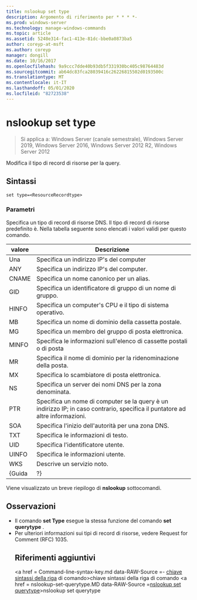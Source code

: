 ```yaml
---
title: nslookup set type
description: Argomento di riferimento per * * * *-
ms.prod: windows-server
ms.technology: manage-windows-commands
ms.topic: article
ms.assetid: 5248e314-fac1-413e-81dc-bbe0a0873ba5
author: coreyp-at-msft
ms.author: coreyp
manager: dongill
ms.date: 10/16/2017
ms.openlocfilehash: 9a9ccc7dde40b93db5f331930bc405c98764483d
ms.sourcegitcommit: ab64dc83fca28039416c26226815502d0193500c
ms.translationtype: MT
ms.contentlocale: it-IT
ms.lasthandoff: 05/01/2020
ms.locfileid: "82723538"
---
```

# <a name="nslookup-set-type"></a>nslookup set type

> Si applica a: Windows Server (canale semestrale), Windows Server 2019, Windows Server 2016, Windows Server 2012 R2, Windows Server 2012

Modifica il tipo di record di risorse per la query.
## <a name="syntax"></a>Sintassi
```
set type=<ResourceRecordtype>
```
### <a name="parameters"></a>Parametri
<ResourceRecordtype>Specifica un tipo di record di risorse DNS. Il tipo di record di risorse predefinito è. Nella tabella seguente sono elencati i valori validi per questo comando.

| valore |                                                   Descrizione                                                   |
|-------|-----------------------------------------------------------------------------------------------------------------|
|   Una   |                                      Specifica un indirizzo IP&#39;s del computer                                      |
|  ANY  |                                     Specifica un indirizzo IP&#39;s del computer.                                      |
| CNAME |                                    Specifica un nome canonico per un alias.                                     |
|  GID  |                                  Specifica un identificatore di gruppo di un nome di gruppo.                                  |
| HINFO |                          Specifica un computer&#39;s CPU e il tipo di sistema operativo.                           |
|  MB   |                                        Specifica un nome di dominio della cassetta postale.                                         |
|  MG   |                                         Specifica un membro del gruppo di posta elettronica.                                          |
| MINFO |                                   Specifica le informazioni sull'elenco di cassette postali o di posta                                   |
|  MR   |                                     Specifica il nome di dominio per la ridenominazione della posta.                                      |
|  MX   |                                          Specifica lo scambiatore di posta elettronica.                                          |
|  NS   |                                 Specifica un server dei nomi DNS per la zona denominata.                                 |
|  PTR  | Specifica un nome di computer se la query è un indirizzo IP; in caso contrario, specifica il puntatore ad altre informazioni. |
|  SOA  |                                Specifica l'inizio dell'autorità per una zona DNS.                                 |
|  TXT  |                                         Specifica le informazioni di testo.                                         |
|  UID  |                                         Specifica l'identificatore utente.                                          |
| UINFO |                                         Specifica le informazioni utente.                                         |
|  WKS  |                                         Descrive un servizio noto.                                         |
| {Guida |                                                       ?}                                                        |

Viene visualizzato un breve riepilogo di <strong>nslookup</strong> sottocomandi.
## <a name="remarks"></a>Osservazioni
- Il comando <strong>set Type</strong> esegue la stessa funzione del comando <strong>set querytype</strong> .
- Per ulteriori informazioni sui tipi di record di risorse, vedere Request for Comment (RFC) 1035.
  ## <a name="additional-references"></a>Riferimenti aggiuntivi
  <a href = Command-line-syntax-key.md data-RAW-Source =- [chiave sintassi della riga](command-line-syntax-key.md) di comando>chiave</a> sintassi della riga di comando <a href = nslookup-set-querytype.MD data-RAW-Source =[nslookup set querytype](nslookup-set-querytype.md)>nslookup set querytype</a>
